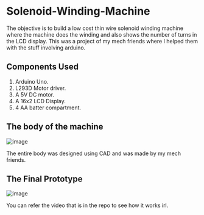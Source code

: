 # Solenoid-Winding-Machine
The objective is to build a low cost thin wire solenoid winding machine where the machine does the winding and also shows the number of turns in the LCD display. This was a project of my mech friends where I helped them with the stuff involving arduino.

## Components Used 
1. Arduino Uno.
2. L293D Motor driver.
3. A 5V DC motor.
4. A 16x2 LCD Display.
5. 4 AA batter compartment.

## The body of the machine 
![image](https://user-images.githubusercontent.com/69747550/122800105-2af2e200-d2e0-11eb-97b5-ecff01f11dc5.png)

The entire body was designed using CAD and was made by my mech friends.

## The Final Prototype
![image](https://user-images.githubusercontent.com/69747550/122800320-6b526000-d2e0-11eb-80f2-41d8ae1a2bf8.png)

You can refer the video that is in the repo to see how it works irl.
